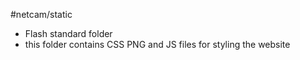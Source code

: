 #netcam/static
- Flash standard folder
- this folder contains CSS PNG and JS files for styling the website
 
